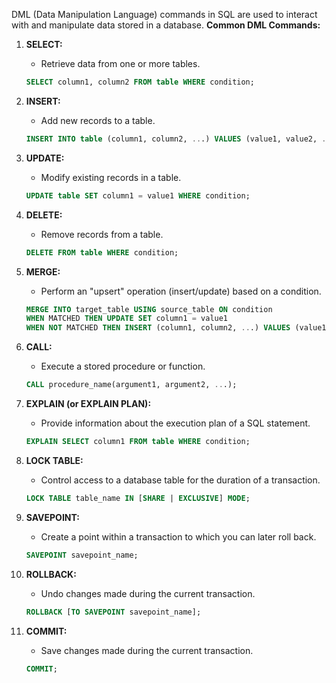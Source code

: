 DML (Data Manipulation Language) commands in SQL are used to interact with and manipulate data stored in a database.
**Common DML Commands:**

1. **SELECT:**
   - Retrieve data from one or more tables.

   ```sql
   SELECT column1, column2 FROM table WHERE condition;
   ```

2. **INSERT:**
   - Add new records to a table.

   ```sql
   INSERT INTO table (column1, column2, ...) VALUES (value1, value2, ...);
   ```

3. **UPDATE:**
   - Modify existing records in a table.

   ```sql
   UPDATE table SET column1 = value1 WHERE condition;
   ```

4. **DELETE:**
   - Remove records from a table.

   ```sql
   DELETE FROM table WHERE condition;
   ```

5. **MERGE:**
   - Perform an "upsert" operation (insert/update) based on a condition.

   ```sql
   MERGE INTO target_table USING source_table ON condition
   WHEN MATCHED THEN UPDATE SET column1 = value1
   WHEN NOT MATCHED THEN INSERT (column1, column2, ...) VALUES (value1, value2, ...);
   ```

6. **CALL:**
   - Execute a stored procedure or function.

   ```sql
   CALL procedure_name(argument1, argument2, ...);
   ```

7. **EXPLAIN (or EXPLAIN PLAN):**
   - Provide information about the execution plan of a SQL statement.

   ```sql
   EXPLAIN SELECT column1 FROM table WHERE condition;
   ```

8. **LOCK TABLE:**
   - Control access to a database table for the duration of a transaction.

   ```sql
   LOCK TABLE table_name IN [SHARE | EXCLUSIVE] MODE;
   ```

9. **SAVEPOINT:**
   - Create a point within a transaction to which you can later roll back.

   ```sql
   SAVEPOINT savepoint_name;
   ```

10. **ROLLBACK:**
    - Undo changes made during the current transaction.

    ```sql
    ROLLBACK [TO SAVEPOINT savepoint_name];
    ```

11. **COMMIT:**
    - Save changes made during the current transaction.

    ```sql
    COMMIT;
    ```
